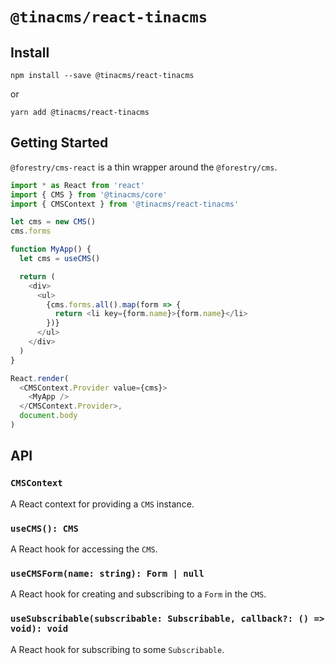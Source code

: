 # `@tinacms/react-tinacms`

## Install

```
npm install --save @tinacms/react-tinacms
```

or

```
yarn add @tinacms/react-tinacms
```

## Getting Started

`@forestry/cms-react` is a thin wrapper around the `@forestry/cms`.

```javascript
import * as React from 'react'
import { CMS } from '@tinacms/core'
import { CMSContext } from '@tinacms/react-tinacms'

let cms = new CMS()
cms.forms

function MyApp() {
  let cms = useCMS()

  return (
    <div>
      <ul>
        {cms.forms.all().map(form => {
          return <li key={form.name}>{form.name}</li>
        })}
      </ul>
    </div>
  )
}

React.render(
  <CMSContext.Provider value={cms}>
    <MyApp />
  </CMSContext.Provider>,
  document.body
)
```

## API

### `CMSContext`

A React context for providing a `CMS` instance.

### `useCMS(): CMS`

A React hook for accessing the `CMS`.

### `useCMSForm(name: string): Form | null`

A React hook for creating and subscribing to a `Form` in the `CMS`.

### `useSubscribable(subscribable: Subscribable, callback?: () => void): void`

A React hook for subscribing to some `Subscribable`.
